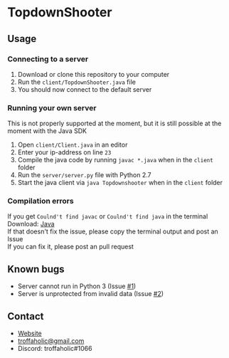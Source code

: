 # TopdownShooter

## Usage
### Connecting to a server
1. Download or clone this repository to your computer
2. Run the `client/TopdownShooter.java` file
3. You should now connect to the default server
### Running your own server
This is not properly supported at the moment, but it is still possible at the moment with the Java SDK
1. Open `client/Client.java` in an editor 
2. Enter your ip-address on line `23`
3. Compile the java code by running `javac *.java` when in the `client` folder
4. Run the `server/server.py` file with Python 2.7
5. Start the java client via `java Topdownshooter` when in the `client` folder
### Compilation errors
If you get `Coulnd't find javac` or `Coulnd't find java` in the terminal  
Download: [Java](https://www.java.com/sv/download/)  
If that doesn't fix the issue, please copy the terminal output and post an Issue  
If you can fix it, please post an pull request
## Known bugs
* Server cannot run in Python 3 (Issue [#1](https://github.com/LogFlames/TopdownShooter/issues/1))
* Server is unprotected from invalid data (Issue [#2](https://github.com/LogFlames/TopdownShooter/issues/2))
## Contact
* [Website](https://troff.xyz)
* [troffaholic@gmail.com](mailto:troffaholic@gmail.com)
* Discord: troffaholic#1066
